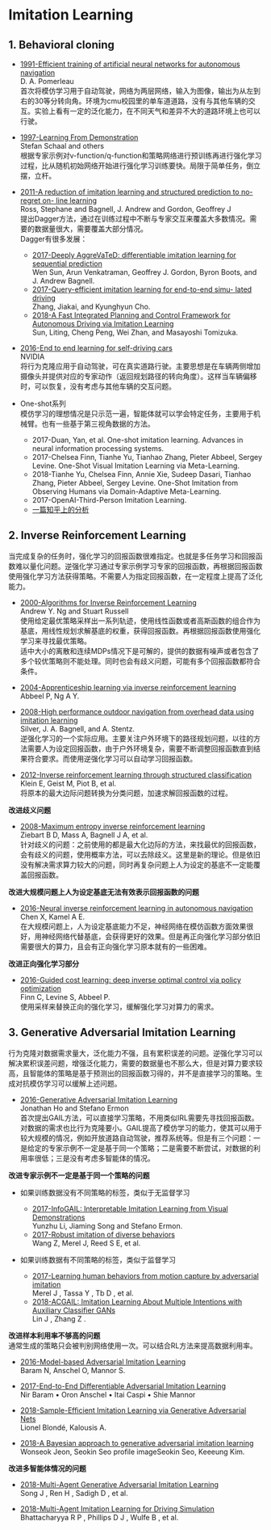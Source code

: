 # Imitation Learning

## 1. Behavioral cloning
+ [1991-Efficient training of artificial neural networks for autonomous navigation](https://www.ri.cmu.edu/pub_files/pub3/pomerleau_dean_1991_1/pomerleau_dean_1991_1.pdf)<br />
D. A. Pomerleau<br />
首次将模仿学习用于自动驾驶，网络为两层网络，输入为图像，输出为从左到右的30等分转向角。环境为cmu校园里的单车道道路，没有与其他车辆的交互。实验上看有一定的泛化能力，在不同天气和差异不大的道路环境上也可以行驶。

+ [1997-Learning From Demonstration](http://www8.cs.umu.se/research/ifor/dl/SEQUENCE%20LEARINIG/learning-from-demonstration.pdf)<br />
Stefan Schaal and others<br />
根据专家示例对v-function/q-function和策略网络进行预训练再进行强化学习过程，比从随机初始网络开始进行强化学习训练要快。局限于简单任务，倒立摆，立杆。

+ [2011-A reduction of imitation learning and structured prediction to no-regret on- line learning](https://www.cs.cmu.edu/~sross1/publications/Ross-AIStats11-NoRegret.pdf)<br />
Ross, Stephane and Bagnell, J. Andrew and Gordon, Geoffrey J<br />
提出Dagger方法，通过在训练过程中不断与专家交互来覆盖大多数情况。需要的数据量很大，需要覆盖大部分情况。<br />
Dagger有很多发展：
    - [2017-Deeply AggreVaTeD: differentiable imitation learning for sequential prediction](https://arxiv.org/abs/1703.01030)<br />
    Wen Sun, Arun Venkatraman, Geoffrey J. Gordon, Byron Boots, and J. Andrew Bagnell.
    - [2017-Query-efficient imitation learning for end-to-end simu- lated driving](https://arxiv.org/abs/1605.06450)<br />
    Zhang, Jiakai, and Kyunghyun Cho.
    - [2018-A Fast Integrated Planning and Control Framework for Autonomous Driving via Imitation Learning](https://arxiv.org/pdf/1707.02515.pdf)<br />
    Sun, Liting, Cheng Peng, Wei Zhan, and Masayoshi Tomizuka.

+ [2016-End to end learning for self-driving cars](https://developer.nvidia.com/blog/deep-learning-self-driving-cars/) <br />
NVIDIA <br />
将行为克隆应用于自动驾驶，可在真实道路行驶。主要思想是在车辆两侧增加摄像头并提供对应的专家动作（返回规划路径的转向角度）。这样当车辆偏移时，可以恢复，没有考虑与其他车辆的交互问题。

+ One-shot系列 <br />
模仿学习的理想情况是只示范一遍，智能体就可以学会特定任务，主要用于机械臂。也有一些基于第三视角数据的方法。<br />
    - 2017-Duan, Yan, et al. One-shot imitation learning. Advances in neural information processing systems. 
    - 2017-Chelsea Finn, Tianhe Yu, Tianhao Zhang, Pieter Abbeel, Sergey Levine. One-Shot Visual Imitation Learning via Meta-Learning. 
    - 2018-Tianhe Yu, Chelsea Finn, Annie Xie, Sudeep Dasari, Tianhao Zhang, Pieter Abbeel, Sergey Levine. One-Shot Imitation from Observing Humans via Domain-Adaptive Meta-Learning. 
    - 2017-OpenAI-Third-Person Imitation Learning.
  * [一篇知乎上的分析](https://zhuanlan.zhihu.com/p/83774235)



## 2. Inverse Reinforcement Learning
当完成复杂的任务时，强化学习的回报函数很难指定。也就是多任务学习和回报函数难以量化问题。逆强化学习通过专家示例学习专家的回报函数，再根据回报函数使用强化学习方法获得策略。不需要人为指定回报函数，在一定程度上提高了泛化能力。

+ [2000-Algorithms for Inverse Reinforcement Learning](https://people.eecs.berkeley.edu/~russell/papers/ml00-irl.pdf) <br />
Andrew Y. Ng and Stuart Russell <br />
使用给定最优策略采样出一系列轨迹，使用线性函数或者高斯函数的组合作为基底，用线性规划求解基底的权重，获得回报函数。再根据回报函数使用强化学习来寻找最优策略。 <br />
适中大小的离散和连续MDPs情况下是可解的，提供的数据有噪声或者包含了多个较优策略则不能处理。同时也会有歧义问题，可能有多个回报函数都符合条件。

+ [2004-Apprenticeship learning via inverse reinforcement learning](https://ai.stanford.edu/~ang/papers/icml04-apprentice.pdf) <br />
Abbeel P, Ng A Y. <br />

+ [2008-High performance outdoor navigation from overhead data using imitation learning](https://www.ri.cmu.edu/pub_files/pub4/silver_david_2008_1/silver_david_2008_1.pdf)<br />
Silver, J. A. Bagnell, and A. Stentz.<br />
逆强化学习的一个实际应用。主要关注户外环境下的路径规划问题，以往的方法需要人为设定回报函数，由于户外环境复杂，需要不断调整回报函数直到结果符合要求。而使用逆强化学习可以自动学习回报函数。

+ [2012-Inverse reinforcement learning through structured classification](http://papers.nips.cc/paper/4551-inverse-reinforcement-learning-through-structured-classification.pdf) <br />
Klein E, Geist M, Piot B, et al. <br />
将原本的最大边际问题转换为分类问题，加速求解回报函数的过程。

**改进歧义问题**
+ [2008-Maximum entropy inverse reinforcement learning](https://www.aaai.org/Papers/AAAI/2008/AAAI08-227.pdf)<br />
Ziebart B D, Mass A, Bagnell J A, et al.<br />
针对歧义的问题：之前使用的都是最大化边际的方法，来找最优的回报函数，会有歧义的问题，使用概率方法，可以去除歧义。这里是新的理论。但是依旧没有解决需求算力较大的问题，同时再复杂问题上人为设定的基底不一定能覆盖回报函数。

**改进大规模问题上人为设定基底无法有效表示回报函数的问题**
+ [2016-Neural inverse reinforcement learning in autonomous navigation](https://www.sciencedirect.com/science/article/abs/pii/S0921889015301652?via%3Dihub) <br />
Chen X, Kamel A E. <br />
在大规模问题上，人为设定基底能力不足，神经网络在模仿函数方面效果很好，用神经网络代替基底，会获得更好的效果。但是再正向强化学习部分依旧需要很大的算力，且会有正向强化学习原本就有的一些困难。

**改进正向强化学习部分**
+ [2016-Guided cost learning: deep inverse optimal control via policy optimization](https://arxiv.org/pdf/1603.00448.pdf)<br />
Finn C, Levine S, Abbeel P.<br />
使用采样来替换正向的强化学习，缓解强化学习对算力的需求。

## 3. Generative Adversarial Imitation Learning
行为克隆对数据需求量大，泛化能力不强，且有累积误差的问题。逆强化学习可以解决累积误差问题，增强泛化能力，需要的数据量也不那么大，但是对算力要求较高，且智能体的策略是基于预测出的回报函数习得的，并不是直接学习的策略。生成对抗模仿学习可以缓解上述问题。

+ [2016-Generative Adversarial Imitation Learning](https://arxiv.org/pdf/1606.03476.pdf)<br />
Jonathan Ho and Stefano Ermon<br />
首次提出GAIL方法，可以直接学习策略，不用类似IRL需要先寻找回报函数。对数据的需求也比行为克隆要小。GAIL提高了模仿学习的能力，使其可以用于较大规模的情况，例如开放道路自动驾驶，推荐系统等。但是有三个问题：一是给定的专家示例不一定是基于同一个策略；二是需要不断尝试，对数据的利用率很低；三是没有考虑多智能体的情况。

**改进专家示例不一定是基于同一个策略的问题**
+ 如果训练数据没有不同策略的标签，类似于无监督学习
    - [2017-InfoGAIL: Interpretable Imitation Learning from Visual Demonstrations](https://arxiv.org/abs/1703.08840)<br />
Yunzhu Li, Jiaming Song and Stefano Ermon.<br />
    - [2017-Robust imitation of diverse behaviors](https://deepmind.com/research/publications/robust-imitation-diverse-behaviors)<br />
    Wang Z, Merel J, Reed S E, et al.<br />
    
    
+ 如果训练数据有不同策略的标签，类似于监督学习
    - [2017-Learning human behaviors from motion capture by adversarial imitation](https://deepmind.com/research/publications/learning-human-behaviors-motion-capture-adversarial-imitation)<br />
    Merel J , Tassa Y , Tb D , et al.<br />
    - [2018-ACGAIL: Imitation Learning About Multiple Intentions with Auxiliary Classifier GANs](https://link.springer.com/chapter/10.1007/978-3-319-97304-3_25)<br />
    Lin J , Zhang Z . 
    
**改进样本利用率不够高的问题**<br />
通常生成的策略只会被判别网络使用一次。可以结合RL方法来提高数据利用率。
+ [2016-Model-based Adversarial Imitation Learning](https://arxiv.org/pdf/1612.02179.pdf)<br />
Baram N, Anschel O, Mannor S.

+ [2017-End-to-End Differentiable Adversarial Imitation Learning](http://proceedings.mlr.press/v70/baram17a/baram17a.pdf)<br />
Nir Baram • Oron Anschel • Itai Caspi • Shie Mannor

+ [2018-Sample-Efficient Imitation Learning via Generative Adversarial Nets](https://deepai.org/publication/sample-efficient-imitation-learning-via-generative-adversarial-nets)<br />
Lionel Blondé, Kalousis A.

+ [2018-A Bayesian approach to generative adversarial imitation learning](https://pdfs.semanticscholar.org/a173/438f98c2285e7986cd778138c7993f02abe9.pdf?_ga=2.52930145.834071317.1596590790-214497470.1581581535)<br />
Wonseok Jeon, Seokin  Seo profile imageSeokin Seo, Keeeung Kim.

**改进多智能体情况的问题**
+ [2018-Multi-Agent Generative Adversarial Imitation Learning](https://arxiv.org/abs/1807.09936)<br />
Song J , Ren H , Sadigh D , et al.

+ [2018-Multi-Agent Imitation Learning for Driving Simulation](https://arxiv.org/pdf/1803.01044.pdf)<br />
Bhattacharyya R P , Phillips D J , Wulfe B , et al.
